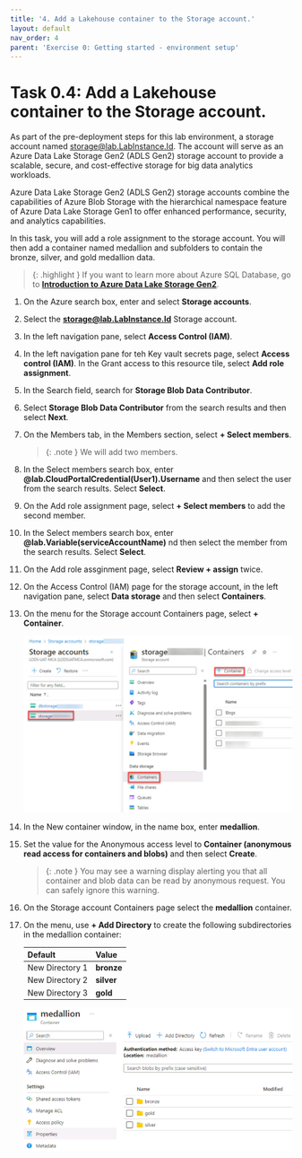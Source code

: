 ```yaml
---
title: '4. Add a Lakehouse container to the Storage account.'
layout: default
nav_order: 4
parent: 'Exercise 0: Getting started - environment setup'
---
```


# Task 0.4: Add a Lakehouse container to the Storage account.


As part of the pre-deployment steps for this lab environment, a storage account named storage@lab.LabInstance.Id. The account will serve as an Azure Data Lake Storage Gen2 (ADLS Gen2) storage account to provide a scalable, secure, and cost-effective storage for big data analytics workloads. 

Azure Data Lake Storage Gen2 (ADLS Gen2) storage accounts combine the capabilities of Azure Blob Storage with the hierarchical namespace feature of Azure Data Lake Storage Gen1 to offer enhanced performance, security, and analytics capabilities.

In this task, you will add a role assignment to the storage account. You will then add a container named medallion and subfolders to contain the bronze, silver, and gold medallion data.

>{: .highlight }
>If you want to learn more about Azure SQL Database, go to [**Introduction to Azure Data Lake Storage Gen2**](https://learn.microsoft.com/en-us/azure/storage/blobs/data-lake-storage-introduction "Introduction to Azure Data Lake Storage Gen2").

1. On the Azure search box, enter and select **Storage accounts**.

1. Select the **storage@lab.LabInstance.Id** Storage account.

1. In the left navigation pane, select **Access Control (IAM)**.

1. In the left navigation pane for teh Key vault secrets page, select **Access control (IAM)**. In the Grant access to this resource tile, select **Add role assignment**.

1. In the Search field, search for **Storage Blob Data Contributor**.

1. Select **Storage Blob Data Contributor** from the search results and then select **Next**.

1. On the Members tab, in the Members section, select **+ Select members**.

    >{: .note }
    >We will add two members.

1. In the Select members search box, enter **@lab.CloudPortalCredential(User1).Username** and then select the user from the search results. Select **Select**.

1. On the Add role assignment page, select **+ Select members** to add the second member.

1. In the Select members search box, enter **@lab.Variable(serviceAccountName)** nd then select the member from the search results. Select **Select**.

1. On the Add role assginment page, select **Review + assign** twice.

1. On the Access Control (IAM) page for the storage account, in the left navigation pane, select **Data storage** and then select **Containers**.

1. On the menu for the Storage account Containers page, select **+ Container**.

    ![containersCreate.jpg](../media/instructions254096/containersCreate.jpg)

1. In the New container window, in the name box, enter **medallion**.

1. Set the value for the Anonymous access level to **Container (anonymous read access for containers and blobs)** and then select **Create**.

    >{: .note }
    >You may see a warning display alerting you that all container and blob data can be read by anonymous request. You can safely ignore this warning.

1.  On the Storage account Containers page select the **medallion** container. 

1. On the menu, use **+ Add Directory** to create the following subdirectories in the medallion container:

    | Default | Value |
    |:---------|:---------|
    | New Directory 1   |  **bronze**   |
    | New Directory 2   |  **silver**   |
    | New Directory 3   |  **gold**     |

    ![medallion_structure.jpg](../media/instructions254096/medallion_structure.jpg)
